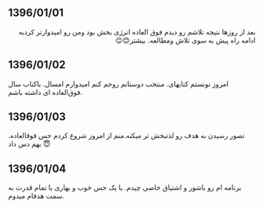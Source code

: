 1396/01/01
---
<p dir="rtl">
بعد از روزها نتیجه تلاشم رو دیدم فوق العاده انرژی بخش بود ومن رو امیدوارتر کردبه ادامه راه پیش به سوی تلاش ومطالعه. بیشتر😊😉
</p>

1396/01/02
---
امروز تونستم کتابهای. منتخب دوستانم روجم کنم امیدوارم امسال. باکتاب سال فوق‌العاده ای داشته باشم.

1396/01/03
---
تصور رسیدن به هدف رو لذتبخش تر میکنه.منم از امروز شروع کردم حس فوقالعاده. بهم دس داد 😇

1396/01/04
---
برنامه ام رو باشور و اشتیاق خاصی چیدم. با یک حس خوب و بهاری با تمام قدرت به سمت هدفام میدوم.